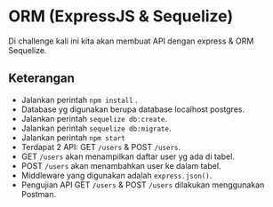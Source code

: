 # ORM (ExpressJS & Sequelize)

Di challenge kali ini kita akan membuat API dengan express & ORM Sequelize.

## Keterangan

- Jalankan perintah `npm install` .
- Database yg digunakan berupa database localhost postgres.
- Jalankan perintah `sequelize db:create`.
- Jalankan perintah `sequelize db:migrate`.
- Jalankan perintah `npm start`
- Terdapat 2 API: GET `/users` & POST `/users`.
- GET `/users` akan menampilkan daftar user yg ada di tabel.
- POST `/users` akan menambahkan user ke dalam tabel.
- Middleware yang digunakan adalah `express.json()`.
- Pengujian API GET `/users` & POST `/users` dilakukan menggunakan Postman.
